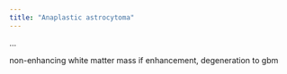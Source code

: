 ```yaml
---
title: "Anaplastic astrocytoma"
---
```

...

non-enhancing white matter mass
if enhancement, degeneration to gbm

